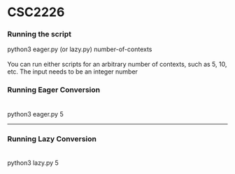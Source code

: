 # CSC2226

### Running the script
python3 eager.py (or lazy.py) number-of-contexts <br /><br />
You can run either scripts for an arbitrary number of contexts, such as 5, 10, etc.
The input needs to be an integer number

### Running Eager Conversion <br /><br />

python3 eager.py 5<br />

------------------------------------

### Running Lazy Conversion<br /><br />

python3 lazy.py 5 <br />
